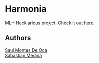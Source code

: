 # Harmonia
MLH Hacklarious project. Check it out [here](https://saulmontesdeoca.github.io/harmonia/).
## Authors
[Saul Montes De Oca](https://github.com/saulmontesdeoca) \
[Sabastian Medina](https://github.com/sebastianmed)
